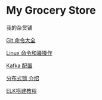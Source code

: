 # My Grocery Store
我的杂货铺

[Git 命令大全](https://github.com/FRookie/My-Grocery-Store/blob/master/Git%20%E5%91%BD%E4%BB%A4)

[Linux 命令和骚操作](https://github.com/FRookie/My-Grocery-Store/blob/master/linux%20%E5%91%BD%E4%BB%A4%E5%92%8C%E9%AA%9A%E6%93%8D%E4%BD%9C)

[Kafka 配置](https://github.com/FRookie/My-Grocery-Store/blob/master/kafka)

[分布式锁 介绍](https://github.com/FRookie/My-Grocery-Store/blob/master/distribute%20lock)

[ELK搭建教程]()
